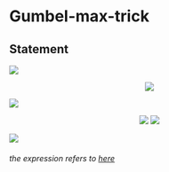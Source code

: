 # Gumbel-max-trick

## Statement
<img src="https://render.githubusercontent.com/render/math?math=\text{Assume that}\ \alpha_1, \alpha_2 ... \alpha_k\ \text{satisfy}\ \sum_k{\alpha_k} = 1.\ \text{Define}">
<p align="center"><img src="https://render.githubusercontent.com/render/math?math=Z = \arg\max_k\{{\log{\alpha_k}%2BG_k}\}"></p>
<img src="https://render.githubusercontent.com/render/math?math=\text{where}\ G_k, ..., G_n\ \text{i.i.d.}\ \sim\ Gumbel(0,1),\ \text{whose PDF and CDF are defined as}">
<p align="center">
<img src="https://render.githubusercontent.com/render/math?math=f(x) = e^{-(x%2Be^{-x})},\">
<img src="https://render.githubusercontent.com/render/math?math=F(x) = e^{-e^{-x}}">
</p>
<img src="https://render.githubusercontent.com/render/math?math=\text{.\ Then}\ \Bbb{P}(Z=k)=\alpha_k">

###### the expression refers to [here](https://www.hsfzxjy.site/2019-08-01-proof-of-gumbel-max-trick/)
